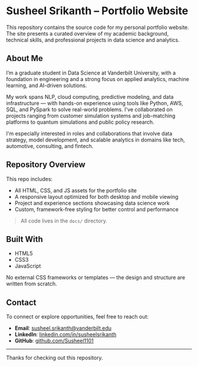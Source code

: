 # Susheel Srikanth – Portfolio Website

This repository contains the source code for my personal portfolio website. The site presents a curated overview of my academic background, technical skills, and professional projects in data science and analytics.

## About Me

I’m a graduate student in Data Science at Vanderbilt University, with a foundation in engineering and a strong focus on applied analytics, machine learning, and AI-driven solutions.

My work spans NLP, cloud computing, predictive modeling, and data infrastructure — with hands-on experience using tools like Python, AWS, SQL, and PySpark to solve real-world problems. I've collaborated on projects ranging from customer simulation systems and job-matching platforms to quantum simulations and public policy research.

I'm especially interested in roles and collaborations that involve data strategy, model development, and scalable analytics in domains like tech, automotive, consulting, and fintech.

## Repository Overview

This repo includes:

- All HTML, CSS, and JS assets for the portfolio site
- A responsive layout optimized for both desktop and mobile viewing
- Project and experience sections showcasing data science work
- Custom, framework-free styling for better control and performance

> All code lives in the `docs/` directory.

## Built With

- HTML5  
- CSS3 
- JavaScript  

No external CSS frameworks or templates — the design and structure are written from scratch.

## Contact

To connect or explore opportunities, feel free to reach out:

- **Email**: [susheel.srikanth@vanderbilt.edu](mailto:susheel.srikanth@vanderbilt.edu)  
- **LinkedIn**: [linkedin.com/in/susheelsrikanth](https://linkedin.com/in/susheelsrikanth)  
- **GitHub**: [github.com/Susheel1101](https://github.com/Susheel1101)

---

Thanks for checking out this repository.

